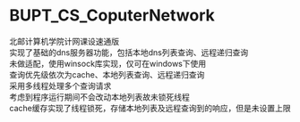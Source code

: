 # BUPT_CS_CoputerNetwork
北邮计算机学院计网课设速通版  
实现了基础的dns服务器功能，包括本地dns列表查询、远程递归查询  
未做适配，使用winsock库实现，仅可在windows下使用   
查询优先级依次为cache、本地列表查询、远程递归查询  
采用多线程处理多个查询请求  
考虑到程序运行期间不会改动本地列表故未锁死线程  
cache缓存实现了线程锁死，存储本地列表及远程查询到的响应，但是未设置上限  
